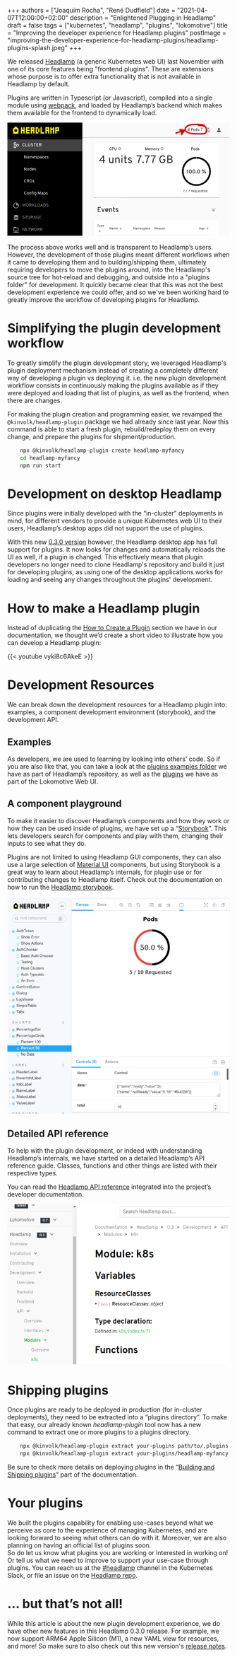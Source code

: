 +++
authors = ["Joaquim Rocha", "René Dudfield"]
date = "2021-04-07T12:00:00+02:00"
description = "Enlightened Plugging in Headlamp"
draft = false
tags = ["kubernetes", "headlamp", "plugins", "lokomotive"]
title = "Improving the developer experience for Headlamp plugins"
postImage = "improving-the-developer-experience-for-headlamp-plugins/headlamp-plugins-splash.jpeg"
+++

We released [Headlamp](https://kinvolk.io/docs/headlamp/latest/) (a generic Kubernetes web UI) last November with one of its core features being "frontend plugins". These are extensions whose purpose is to offer extra functionality that is not available in Headlamp by default.

Plugins are written in Typescript (or Javascript), compiled into a single module using [webpack](https://webpack.js.org/), and loaded by Headlamp’s backend which makes them available for the frontend to dynamically load.

![Screenshot of Headlamp with the example pod-counter plugin running which places a pod counter label on top](./improving-the-developer-experience-for-headlamp-plugins/pod-counter.png "Headlamp with the example pod-counter plugin circled")

The process above works well and is transparent to Headlamp’s users. However, the development of those plugins meant different workflows when it came to developing them and to building/shipping them, ultimately requiring developers to move the plugins around, into the Headlamp's source tree for hot-reload and debugging, and outside into a "plugins folder" for development. It quickly became clear that this was not the best development experience we could offer, and so we've been working hard to greatly improve the workflow of developing plugins for Headlamp.

# Simplifying the plugin development workflow

To greatly simplify the plugin development story, we leveraged Headlamp's plugin deployment mechanism instead of creating a completely different way of developing a plugin vs deploying it. i.e. the new plugin development workflow consists in continuously making the plugins available as if they were deployed and loading that list of plugins, as well as the frontend, when there are changes.

For making the plugin creation and programming easier, we revamped the `@kinvolk/headlamp-plugin` package we had already since last year. Now this command is able to start a fresh plugin, rebuild/redeploy them on every change, and prepare the plugins for shipment/production.

```bash
    npx @kinvolk/headlamp-plugin create headlamp-myfancy
    cd headlamp-myfancy
    npm run start
```

# Development on desktop Headlamp

Since plugins were initially developed with the “in-cluster” deployments in mind, for different vendors to provide a unique Kubernetes web UI to their users, Headlamp’s desktop apps did not support the use of plugins.

With this new [0.3.0 version](https://github.com/kinvolk/headlamp/releases/tag/v0.3.0)
however, the Headlamp desktop app has full support for plugins. It now looks for changes and automatically reloads the UI as well, if a plugin is changed. This effectively means that plugin developers no longer need to clone Headlamp's repository and build it just for developing plugins, as using one of the desktop applications works for loading and seeing any changes throughout the plugins' development.

# How to make a Headlamp plugin

Instead of duplicating the [How to Create a Plugin](https://kinvolk.io/docs/headlamp/latest/development/plugins/how-to/) section we have in our documentation, we thought we’d create a short video to illustrate how you can develop a Headlamp plugin:

{{< youtube vyki8c6AkeE >}}

# Development Resources

We can break down the development resources for a Headlamp plugin into: examples, a component development environment (storybook), and the development API.

## Examples

As developers, we are used to learning by looking into others’ code. So if you are also like that, you can take a look at the [plugins examples folder](https://github.com/kinvolk/headlamp/tree/master/plugins) we have as part of Headlamp’s repository, as well as the [plugins](https://github.com/kinvolk/lokomotive-web-ui/tree/master/plugins) we have as part of the Lokomotive Web UI.

## A component playground

To make it easier to discover Headlamp’s components and how they work or how they can be used inside of plugins, we have set up a “[Storybook](https://storybook.js.org/)”. This lets developers search for components and play with them, changing their inputs to see what they do.

Plugins are not limited to using Headlamp GUI components, they can also use a large selection of [Material UI](https://material-ui.com/) components, but using Storybook is a great way to learn about Headlamp’s internals, for plugin use or for contributing changes to Headlamp itself. Check out the documentation on how to run the [Headlamp storybook](https://kinvolk.io/docs/headlamp/latest/development/frontend/#storybook).

![Screenshot of Headlamp's storybook](./improving-the-developer-experience-for-headlamp-plugins/storybook.png "The components that Headlamp are made from can be discovered in the storybook, and used inside of plugins")

## Detailed API reference

To help with the plugin development, or indeed with understanding Headlamp’s internals, we have started on a detailed Headlamp’s API reference guide. Classes, functions and other things are listed with their respective types.

You can read the [Headlamp API reference](https://kinvolk.io/docs/headlamp/latest/development/api/) integrated into the project’s developer documentation.

![A screenshot of the documentation portal showing the API docs](./improving-the-developer-experience-for-headlamp-plugins/API.png "API reference shows what functions are available")

# Shipping plugins

Once plugins are ready to be deployed in production (for in-cluster deployments), they need to be extracted into a “plugins directory”. To make that easy, our already known _headlamp-plugin_ tool now has a new command to extract one or more plugins to a plugins directory.

```bash
    npx @kinvolk/headlamp-plugin extract your-plugins path/to/.plugins
    npx @kinvolk/headlamp-plugin extract your-plugins/headlamp-myfancy path/to/.plugins
```

Be sure to check more details on deploying plugins in the “[Building and Shipping plugins](https://kinvolk.io/docs/headlamp/latest/development/plugins/building/)” part of the documentation.

# Your plugins

We built the plugins capability for enabling use-cases beyond what we perceive as core to the experience of managing Kubernetes, and are looking forward to seeing what others can do with it. Moreover, we are also planning on having an official list of plugins soon. \
So do let us know what plugins you are working or interested in working on! Or tell us what we need to improve to support your use-case through plugins. You can reach us at the [#headlamp](https://kubernetes.slack.com/messages/headlamp) channel in the Kubernetes Slack, or file an issue on the [Headlamp repo](https://github.com/kinvolk/headlamp).

# … but that’s not all!

While this article is about the new plugin development experience, we do have other new features in this Headlamp 0.3.0 release. For example, we now support ARM64 Apple Silicon (M1), a new YAML view for resources, and more! So make sure to also check out this new version's [release notes](https://github.com/kinvolk/headlamp/releases/tag/v0.3.0).
